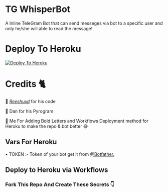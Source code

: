# TG WhisperBot

A Inline TeleGram Bot that can send messeges via bot to a specific user and only he/she will able to read the message!


# Deploy To Heroku

[![Deploy To Heroku](https://www.herokucdn.com/deploy/button.svg)](https://heroku.com/deploy?template=https://github.com/scprojectslk/WhisperBot)

# Credits 🐈

🤝 [*Reeshuxd*](https://github.com/Reeshuxd) for his code

🤝 Dan for his Pyrogram

🤝 Me For Adding Bold Letters and Workflows Deployment method for Heroku to make the repo & bot better 😅

## Vars For Heroku

• TOKEN :- Token of your bot get it from [@Botfather.](https://t.me/Botfather)

## Deploy to Heroku via Workflows 

### Fork This Repo And Create These Secrets 👇
